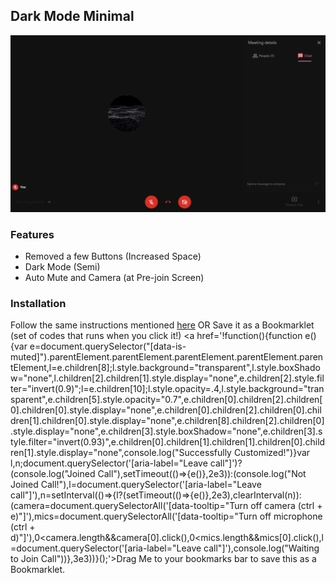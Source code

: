 ## Dark Mode Minimal

<img src="/images/dark-mode-minimal.png">


### Features
- Removed a few Buttons (Increased Space)
- Dark Mode (Semi)
- Auto Mute and Camera (at Pre-join Screen)

### Installation 
Follow the same instructions mentioned [here](https://github.com/elvistony/meet-addons/#installation)
OR
Save it as a Bookmarklet (set of codes that runs when you click it!)
<a href='!function(){function e(){var e=document.querySelector("[data-is-muted]").parentElement.parentElement.parentElement.parentElement.parentElement,l=e.children[8];l.style.background="transparent",l.style.boxShadow="none",l.children[2].children[1].style.display="none",e.children[2].style.filter="invert(0.9)";l=e.children[10];l.style.opacity=.4,l.style.background="transparent",e.children[5].style.opacity="0.7",e.children[0].children[2].children[0].children[0].style.display="none",e.children[0].children[2].children[0].children[1].children[0].style.display="none",e.children[8].children[2].children[0].style.display="none",e.children[3].style.boxShadow="none",e.children[3].style.filter="invert(0.93)",e.children[0].children[1].children[1].children[0].children[1].style.display="none",console.log("Successfully Customized!")}var l,n;document.querySelector('[aria-label="Leave call"]')?(console.log("Joined Call"),setTimeout(()=>{e()},2e3)):(console.log("Not Joined Call!"),l=document.querySelector('[aria-label="Leave call"]'),n=setInterval(()=>{l?(setTimeout(()=>{e()},2e3),clearInterval(n)):(camera=document.querySelectorAll('[data-tooltip="Turn off camera (ctrl + e)"]'),mics=document.querySelectorAll('[data-tooltip="Turn off microphone (ctrl + d)"]'),0<camera.length&&camera[0].click(),0<mics.length&&mics[0].click(),l=document.querySelector('[aria-label="Leave call"]'),console.log("Waiting to Join Call"))},3e3))}();'>Drag Me</a> to your bookmarks bar to save this as a Bookmarklet.
